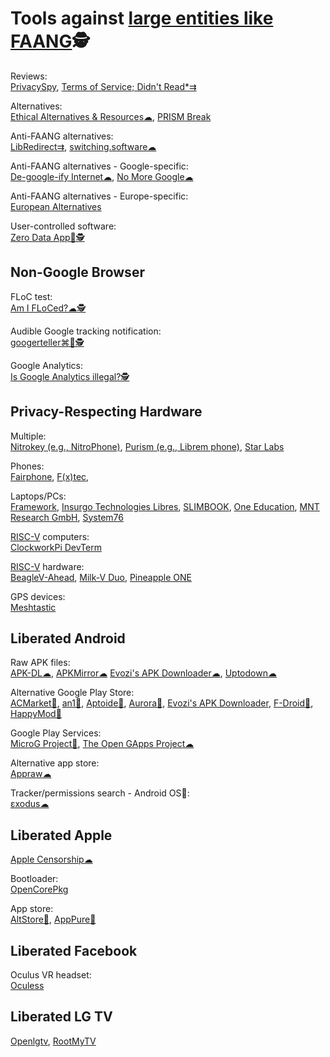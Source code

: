 
# Tools against [large entities like FAANG](https://trendless.tech/faang/)🕵️

Reviews:  
[PrivacySpy](https://privacyspy.org/),
[Terms of Service; Didn't Read*⇉](https://tosdr.org/)

Alternatives:  
[Ethical Alternatives & Resources☁](https://ethical.net/resources/),
[PRISM Break](https://prism-break.org/)

Anti-FAANG alternatives:  
[LibRedirect⇉](https://libredirect.github.io/),
[switching.software☁](https://switching.software/)

Anti-FAANG alternatives - Google-specific:  
[De-google-ify Internet☁](https://degooglisons-internet.org/),
[No More Google☁](https://nomoregoogle.com/)

Anti-FAANG alternatives - Europe-specific:  
[European Alternatives](https://european-alternatives.eu/)

User-controlled software:  
[Zero Data App💾🕵️](https://0data.app/)

## Non-Google Browser

FLoC test:  
[Am I FLoCed?☁🕵️](https://amifloced.org/)

Audible Google tracking notification:  
[googerteller⌘🐧🕵️](https://github.com/berthubert/googerteller)

Google Analytics:  
[Is Google Analytics illegal?🕵️](https://isgoogleanalyticsillegal.com/)

## Privacy-Respecting Hardware

Multiple:  
[Nitrokey (e.g., NitroPhone)](https://shop.nitrokey.com/),
[Purism (e.g., Librem phone)](https://puri.sm/),
[Star Labs](https://starlabs.systems/)

Phones:  
[Fairphone](https://www.fairphone.com/),
[F(x)tec](https://www.fxtec.com/),

Laptops/PCs:  
[Framework](https://frame.work/),
[Insurgo Technologies Libres](https://insurgo.ca/),
[SLIMBOOK](https://slimbook.es/),
[One Education](https://www.one-education.org/),
[MNT Research GmbH](https://mntre.com/),
[System76](https://system76.com/)

[RISC-V](https://riscv.org/) computers:  
[ClockworkPi DevTerm](https://www.clockworkpi.com/home-devterm)

[RISC-V](https://riscv.org/) hardware:  
[BeagleV-Ahead](https://www.beagleboard.org/boards/beaglev-ahead),
[Milk-V Duo](https://milkv.io/duo),
[Pineapple ONE](https://pineapple-one.github.io/)

GPS devices:  
[Meshtastic](https://meshtastic.org/)

## Liberated Android

Raw APK files:  
[APK-DL☁](https://apk-dl.com/),
[APKMirror☁](https://www.apkmirror.com/)
[Evozi's APK Downloader☁](https://apps.evozi.com/apk-downloader/),
[Uptodown☁](https://www.uptodown.com/)

Alternative Google Play Store:  
[ACMarket🤖](https://acmarket.net/),
[an1🤖](https://an1.com/),
[Aptoide🤖](https://en.aptoide.com/),
[Aurora🤖](https://auroraoss.com/),
[Evozi's APK Downloader](https://apps.evozi.com/apk-downloader/),
[F-Droid🤖](https://f-droid.org/),
[HappyMod🤖](https://www.happymodapk.net/)

Google Play Services:  
[MicroG Project🤖](https://microg.org/),
[The Open GApps Project☁](https://opengapps.org/)

Alternative app store:  
[Appraw☁](https://appraw.com/)

Tracker/permissions search - Android OS🤖:  
[εxodus☁](https://reports.exodus-privacy.eu.org/en/)

## Liberated Apple

[Apple Censorship☁](https://applecensorship.com/)

Bootloader:  
[OpenCorePkg](https://github.com/acidanthera/OpenCorePkg)

App store:  
[AltStore🍎](https://altstore.io/),
[AppPure🍎](https://iphone.apkpure.com/)

## Liberated Facebook

Oculus VR headset:  
[Oculess](https://github.com/basti564/Oculess)

## Liberated LG TV

[Openlgtv](https://openlgtv.github.io/),
[RootMyTV](https://github.com/RootMyTV/RootMyTV.github.io)
